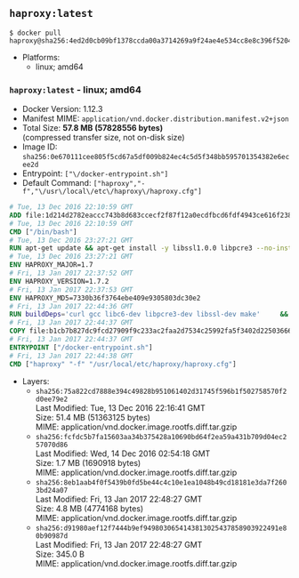 ## `haproxy:latest`

```console
$ docker pull haproxy@sha256:4ed2d0cb09bf1378ccda00a3714269a9f24ae4e534cc8e8c396f520400843b1e
```

-	Platforms:
	-	linux; amd64

### `haproxy:latest` - linux; amd64

-	Docker Version: 1.12.3
-	Manifest MIME: `application/vnd.docker.distribution.manifest.v2+json`
-	Total Size: **57.8 MB (57828556 bytes)**  
	(compressed transfer size, not on-disk size)
-	Image ID: `sha256:0e670111cee805f5cd67a5df009b824ec4c5d5f348bb595701354382e6ecee2d`
-	Entrypoint: `["\/docker-entrypoint.sh"]`
-	Default Command: `["haproxy","-f","\/usr\/local\/etc\/haproxy\/haproxy.cfg"]`

```dockerfile
# Tue, 13 Dec 2016 22:10:59 GMT
ADD file:1d214d2782eaccc743b8d683ccecf2f87f12a0ecdfbcd6fdf4943ce616f23870 in / 
# Tue, 13 Dec 2016 22:10:59 GMT
CMD ["/bin/bash"]
# Tue, 13 Dec 2016 23:27:21 GMT
RUN apt-get update && apt-get install -y libssl1.0.0 libpcre3 --no-install-recommends && rm -rf /var/lib/apt/lists/*
# Tue, 13 Dec 2016 23:27:21 GMT
ENV HAPROXY_MAJOR=1.7
# Fri, 13 Jan 2017 22:37:52 GMT
ENV HAPROXY_VERSION=1.7.2
# Fri, 13 Jan 2017 22:37:53 GMT
ENV HAPROXY_MD5=7330b36f3764ebe409e9305803dc30e2
# Fri, 13 Jan 2017 22:44:36 GMT
RUN buildDeps='curl gcc libc6-dev libpcre3-dev libssl-dev make' 	&& set -x 	&& apt-get update && apt-get install -y $buildDeps --no-install-recommends && rm -rf /var/lib/apt/lists/* 	&& curl -SL "http://www.haproxy.org/download/${HAPROXY_MAJOR}/src/haproxy-${HAPROXY_VERSION}.tar.gz" -o haproxy.tar.gz 	&& echo "${HAPROXY_MD5}  haproxy.tar.gz" | md5sum -c 	&& mkdir -p /usr/src/haproxy 	&& tar -xzf haproxy.tar.gz -C /usr/src/haproxy --strip-components=1 	&& rm haproxy.tar.gz 	&& make -C /usr/src/haproxy 		TARGET=linux2628 		USE_PCRE=1 PCREDIR= 		USE_OPENSSL=1 		USE_ZLIB=1 		all 		install-bin 	&& mkdir -p /usr/local/etc/haproxy 	&& cp -R /usr/src/haproxy/examples/errorfiles /usr/local/etc/haproxy/errors 	&& rm -rf /usr/src/haproxy 	&& apt-get purge -y --auto-remove $buildDeps
# Fri, 13 Jan 2017 22:44:37 GMT
COPY file:b1cb7b827dc9fcd27909f9c233ac2faa2d7534c25992fa5f3402d22503666d6d in / 
# Fri, 13 Jan 2017 22:44:37 GMT
ENTRYPOINT ["/docker-entrypoint.sh"]
# Fri, 13 Jan 2017 22:44:38 GMT
CMD ["haproxy" "-f" "/usr/local/etc/haproxy/haproxy.cfg"]
```

-	Layers:
	-	`sha256:75a822cd7888e394c49828b951061402d31745f596b1f502758570f2d0ee79e2`  
		Last Modified: Tue, 13 Dec 2016 22:16:41 GMT  
		Size: 51.4 MB (51363125 bytes)  
		MIME: application/vnd.docker.image.rootfs.diff.tar.gzip
	-	`sha256:fcfdc5b7fa15603aa34b375428a10690bd64f2ea59a431b709d04ec257070d86`  
		Last Modified: Wed, 14 Dec 2016 02:54:18 GMT  
		Size: 1.7 MB (1690918 bytes)  
		MIME: application/vnd.docker.image.rootfs.diff.tar.gzip
	-	`sha256:8eb1aab4f0f5439b0fd5be44c4c10e1ea1048b49cd18181e3da7f2603bd24a07`  
		Last Modified: Fri, 13 Jan 2017 22:48:27 GMT  
		Size: 4.8 MB (4774168 bytes)  
		MIME: application/vnd.docker.image.rootfs.diff.tar.gzip
	-	`sha256:d91980aef12f7444b9ef9498030654143813025437858903922491e80b90987d`  
		Last Modified: Fri, 13 Jan 2017 22:48:27 GMT  
		Size: 345.0 B  
		MIME: application/vnd.docker.image.rootfs.diff.tar.gzip
